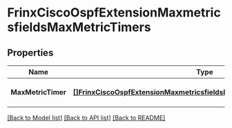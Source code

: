 # FrinxCiscoOspfExtensionMaxmetricsfieldsMaxMetricTimers

## Properties
Name | Type | Description | Notes
------------ | ------------- | ------------- | -------------
**MaxMetricTimer** | [**[]FrinxCiscoOspfExtensionMaxmetricsfieldsMaxmetrictimersMaxMetricTimer**](frinx.cisco.ospf.extension.maxmetricsfields.maxmetrictimers.MaxMetricTimer.md) | Optional.empty REF:Optional.empty | [optional] [default to null]

[[Back to Model list]](../README.md#documentation-for-models) [[Back to API list]](../README.md#documentation-for-api-endpoints) [[Back to README]](../README.md)



